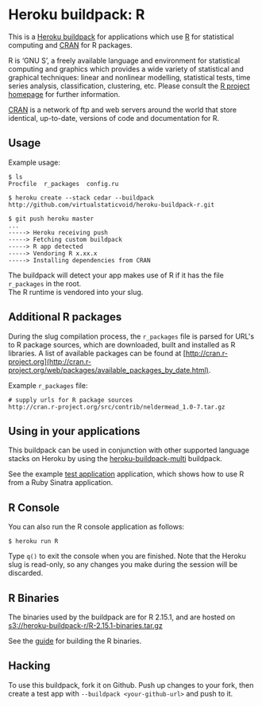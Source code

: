 # Heroku buildpack: R

This is a [Heroku buildpack](http://devcenter.heroku.com/articles/buildpacks) for applications which use 
[R](http://www.r-project.org/) for statistical computing and [CRAN](http://cran.r-project.org/) for R packages.

R is ‘GNU S’, a freely available language and environment for statistical computing and graphics which provides 
a wide variety of statistical and graphical techniques: linear and nonlinear modelling, statistical tests, time 
series analysis, classification, clustering, etc. Please consult 
the [R project homepage](http://www.r-project.org/) for further information.

[CRAN](http://cran.r-project.org/) is a network of ftp and web servers around the world that 
store identical, up-to-date, versions of code and documentation for R.

## Usage
Example usage:

    $ ls
    Procfile  r_packages  config.ru

    $ heroku create --stack cedar --buildpack http://github.com/virtualstaticvoid/heroku-buildpack-r.git

    $ git push heroku master
    ...
    -----> Heroku receiving push
    -----> Fetching custom buildpack
    -----> R app detected
    -----> Vendoring R x.xx.x
    -----> Installing dependencies from CRAN

The buildpack will detect your app makes use of R if it has the file `r_packages` in the root.  
The R runtime is vendored into your slug.  

## Additional R packages 
During the slug compilation process, the `r_packages` file is parsed for URL's to R package sources, which are
downloaded, built and installed as R libraries. A list of available packages can be found at [http://cran.r-project.org](http://cran.r-project.org/web/packages/available_packages_by_date.html).

Example `r_packages` file:

```
# supply urls for R package sources
http://cran.r-project.org/src/contrib/neldermead_1.0-7.tar.gz
```

## Using in your applications
This buildpack can be used in conjunction with other supported language stacks on Heroku by 
using the [heroku-buildpack-multi](https://github.com/ddollar/heroku-buildpack-multi) buildpack.

See the example [test application](heroku-buildpack-r/tree/master/test) application, which shows how to use R from a Ruby Sinatra application.

## R Console
You can also run the R console application as follows:

```
$ heroku run R
```

Type `q()` to exit the console when you are finished. Note that the Heroku slug is read-only, 
so any changes you make during the session will be discarded.

## R Binaries
The binaries used by the buildpack are for R 2.15.1, and are hosted 
on [s3://heroku-buildpack-r/R-2.15.1-binaries.tar.gz](https://heroku-buildpack-r.s3.amazonaws.com/R-2.15.1-binaries.tar.gz)

See the [guide](heroku-buildpack-r/tree/master/support/README.md) for building the R binaries.

## Hacking
To use this buildpack, fork it on Github.  Push up changes to your fork, then create a test app 
with `--buildpack <your-github-url>` and push to it.
